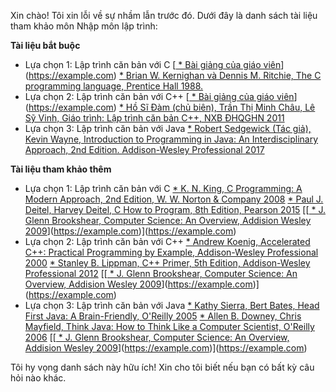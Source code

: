 Xin chào! Tôi xin lỗi về sự nhầm lẫn trước đó. Dưới đây là danh sách tài liệu tham khảo môn Nhập môn lập trình:

**Tài liệu bắt buộc**

* Lựa chọn 1: Lập trình căn bản với C
[[    * Bài giảng của giáo viên](https://example.com)](https://example.com)
[    * Brian W. Kernighan và Dennis M. Ritchie, The C programming language, Prentice Hall 1988.](https://example.com)
* Lựa chọn 2: Lập trình căn bản với C++
[[    * Bài giảng của giáo viên](https://example.com)](https://example.com)
[    * Hồ Sĩ Đàm (chủ biên), Trần Thị Minh Châu, Lê Sỹ Vinh, Giáo trình: Lập trình căn bản C++, NXB ĐHQGHN 2011](https://example.com)
* Lựa chọn 3: Lập trình căn bản với Java
[    * Robert Sedgewick (Tác giả), Kevin Wayne, Introduction to Programming in Java: An Interdisciplinary Approach, 2nd Edition. Addison-Wesley Professional 2017](https://example.com)

**Tài liệu tham khảo thêm**

* Lựa chọn 1: Lập trình căn bản với C
[    * K. N. King, C Programming: A Modern Approach, 2nd Edition, W. W. Norton & Company 2008](https://example.com)
[    * Paul J. Deitel, Harvey Deitel, C How to Program, 8th Edition, Pearson 2015](https://example.com)
[[[    * J. Glenn Brookshear, Computer Science: An Overview, Addision Wesley 2009](https://example.com)](https://example.com)](https://example.com)
* Lựa chọn 2: Lập trình căn bản với C++
[    * Andrew Koenig, Accelerated C++: Practical Programming by Example, Addison-Wesley Professional 2000](https://example.com)
[    * Stanley B. Lippman, C++ Primer, 5th Edition, Addison-Wesley Professional 2012](https://example.com)
[[[    * J. Glenn Brookshear, Computer Science: An Overview, Addision Wesley 2009](https://example.com)](https://example.com)](https://example.com)
* Lựa chọn 3: Lập trình căn bản với Java
[    * Kathy Sierra, Bert Bates, Head First Java: A Brain-Friendly, O'Reilly 2005](https://example.com)
[    * Allen B. Downey, Chris Mayfield, Think Java: How to Think Like a Computer Scientist, O'Reilly 2006](https://example.com)
[[[    * J. Glenn Brookshear, Computer Science: An Overview, Addision Wesley 2009](https://example.com)](https://example.com)](https://example.com)

Tôi hy vọng danh sách này hữu ích! Xin cho tôi biết nếu bạn có bất kỳ câu hỏi nào khác. 
